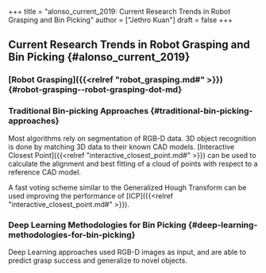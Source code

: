 +++
title = "alonso_current_2019: Current Research Trends in Robot Grasping and Bin Picking"
author = ["Jethro Kuan"]
draft = false
+++

## Current Research Trends in Robot Grasping and Bin Picking {#alonso_current_2019}


### [Robot Grasping]({{<relref "robot_grasping.md#" >}}) {#robot-grasping--robot-grasping-dot-md}


### Traditional Bin-picking Approaches {#traditional-bin-picking-approaches}

Most algorithms rely on segmentation of RGB-D data. 3D object recognition is
done by matching 3D data to their known CAD models. [Interactive Closest Point]({{<relref "interactive_closest_point.md#" >}})
can be used to calculate the alignment and best fitting of a cloud of points
with respect to a reference CAD model.

A fast voting scheme similar to the Generalized Hough Transform can be used
improving the performance of [ICP]({{<relref "interactive_closest_point.md#" >}}).


### Deep Learning Methodologies for Bin Picking {#deep-learning-methodologies-for-bin-picking}

Deep Learning approaches used RGB-D images as input, and are able to predict
grasp success and generalize to novel objects.